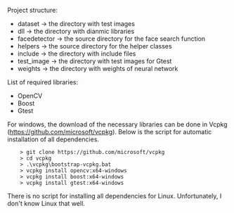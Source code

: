 Project structure:
 - dataset      -> the directory with test images 
 - dll          -> the directory with dianmic libraries 
 - facedetector -> the source directory for the face search function
 - helpers      -> the source directory for the helper classes
 - include      -> the directory with include files
 - test_image   -> the directory with test images for Gtest
 - weights      -> the directory with weights of neural network 


List of required libraries:
 - OpenCV
 - Boost
 - Gtest

For windows, the download of the necessary libraries can be done in Vcpkg (https://github.com/microsoft/vcpkg). Below is the script for automatic installation of all dependencies.   

        > git clone https://github.com/microsoft/vcpkg
        > cd vcpkg
        > .\vcpkg\bootstrap-vcpkg.bat
        > vcpkg install opencv:x64-windows
        > vcpkg install boost:x64-windows
        > vcpkg install gtest:x64-windows

There is no script for installing all dependencies for Linux. Unfortunately, I don't know Linux that well. 


